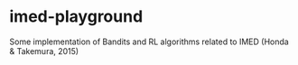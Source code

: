 # imed-playground
Some implementation of Bandits and RL algorithms related to IMED (Honda &amp; Takemura, 2015)
